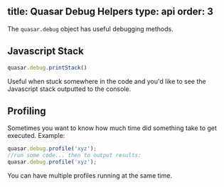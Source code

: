 title: Quasar Debug Helpers
type: api
order: 3
---

The `quasar.debug` object has useful debugging methods.

## Javascript Stack
``` js
quasar.debug.printStack()
```
Useful when stuck somewhere in the code and you'd like to see the Javascript stack outputted to the console.

## Profiling

Sometimes you want to know how much time did something take to get executed. Example:
``` js
quasar.debug.profile('xyz');
//run some code... then to output results:
quasar.debug.profile('xyz');
```
You can have multiple profiles running at the same time.
